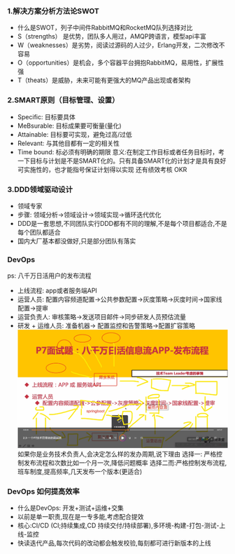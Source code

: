 ### 1.解决方案分析方法论SWOT

- 什么是SWOT，列子中间件RabbitMQ和RocketMQ队列选择对比
-  S（strengths） 是优势，团队多人用过，AMQP跨语言，模型api丰富
- W（weaknesses）是劣势，阅读过源码的人过少，Erlang开发，二次修改不容易
- O（opportunities）是机会，多个容器平台拥抱RabbitMQ，易用性，扩展性强
- T（theats）是威胁，未来可能有更强大的MQ产品出现或者架构
 
 ### 2.SMART原则（目标管理、设置）
 
- Specific: 目标要具体
-  MeBsurable: 目标成果要可衡量(量化)
- Attainable: 目标要可实现，避免过高/过低
-  Relevant: 与其他目都有一定的相关性
-  Time bound: 标必须有明确的期限
意义:在制定工作目标或者任务目标时，考一下目标与计划是不是SMART化的。只有具备SMART化的计划才是具有良好可实施性的，也才能指号保证计划得以实现
还有绩效考核 OKR

### 3.DDD领域驱动设计
- 领域专家
- 步骤: 领域分析->领域设计->领域实现->循环迭代优化
- DDD是一套思想,不同团队实行DDD都有不同的理解,不是每个项目都适合,不是每个团队都适合
- 国内大厂基本都没做好,只是部分团队有落实

### DevOps
ps: 八千万日活用户的发布流程
- 上线流程: app或者服务端API
- 运营人员: 配置内容频道配置->公共参数配置->灰度策略->灰度时间->国家线配置->提审
- 运营负责人: 审核策略->发送项目邮件->同步研发人员预估流量
- 研发 + 运维人员: 准备机器-> 配置监控和告警策略->配置扩容策略
![输入图片说明](/imgs/2023-03-21/IvGLLHwoL5sktKME.png)
如果你是业务技术负责人,会决定怎么样的发办周期,说下理由
选择一: 严格控制发布流程和次数比如一个月一次,降低问题概率
选择二而:严格控制发布流程,班车制度,提高频率,几天发布一个版本(更适合)

### DevOps 如何提高效率
- 什么是DevOps: 开发+测试+运维+交集
- 以前是单一职责,现在是一专多能,考虑配合提效
- 核心:CI/CD (CI;持续集成,CD 持续交付/持续部署),多环境-构建-打包-测试-上线-监控
- 快读迭代产品,每次代码的改动都会触发校验,每刻都可进行新版本的上线
<!--stackedit_data:
eyJoaXN0b3J5IjpbMTM0NDczMDkyOSwxMTQyNjAzMDQ5LC0xND
gwMzUxMTg3LDEwOTQxNTA2NSwtMjAwNzY0OTMxOSwtMTQzMTgz
MTgwOCwtMjA5NTM5OTYzNCwtNjIyOTU5MTU3LDkxNjU1Njg2Ni
wtMTI1NjExNjUwNiw0ODQyNDAyMjksLTU1NjI0MTIxNywtMTcy
ODE2MjQ5M119
-->